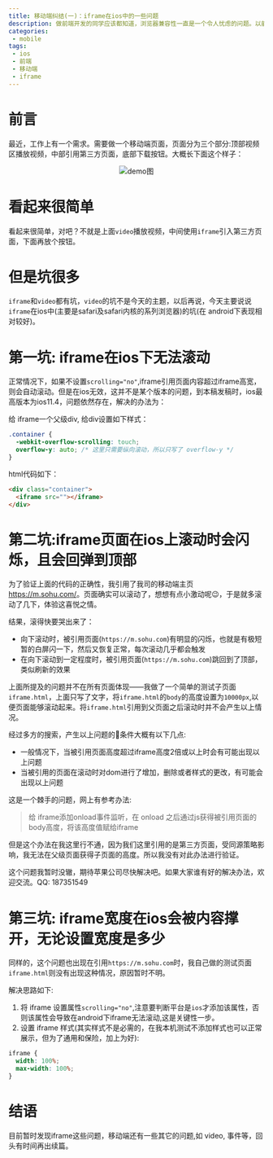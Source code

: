 ```yaml
---
title: 移动端纠结(一)：iframe在ios中的一些问题
description: 做前端开发的同学应该都知道，浏览器兼容性一直是一个令人忧虑的问题。以前是ie系列低版本的各种纠结, 现在移动端也好不到哪儿去。
categories:
 - mobile
tags:
 - ios
 - 前端
 - 移动端
 - iframe
---
```

# 前言
最近，工作上有一个需求。需要做一个移动端页面，页面分为三个部分:顶部视频区播放视频，中部引用第三方页面，底部下载按钮。大概长下面这个样子：
<div align="center">
<img src="{{site.baseurl}}/assets/images/2018/09/iframe.png" alt="demo图">
</div>

# 看起来很简单
看起来很简单，对吧？不就是上面`video`播放视频，中间使用`iframe`引入第三方页面，下面再放个按钮。

# 但是坑很多
`iframe`和`video`都有坑，`video`的坑不是今天的主题，以后再说，今天主要说说`iframe`在ios中(主要是safari及safari内核的系列浏览器)的坑(在 android下表现相对较好)。

# 第一坑: iframe在ios下无法滚动
正常情况下，如果不设置`scrolling="no"`,iframe引用页面内容超过iframe高宽，则会自动滚动。但是在ios无效，这并不是某个版本的问题，到本稿发稿时，ios最高版本为ios11.4，问题依然存在，解决的办法为：

给 iframe一个父级div, 给div设置如下样式：
```css
.container {
  -webkit-overflow-scrolling: touch;
  overflow-y: auto; /* 这里只需要纵向滚动，所以只写了 overflow-y */
}
```
html代码如下：
```html
<div class="container">
  <iframe src=""></iframe>
</div>
```

# 第二坑:iframe页面在ios上滚动时会闪烁，且会回弹到顶部
为了验证上面的代码的正确性，我引用了我司的移动端主页 <a href="https://m.sohu.com/" target="_blank">https://m.sohu.com/</a>。页面确实可以滚动了，想想有点小激动呢😉，于是就多滚动了几下，体验这喜悦之情。

结果，滚得快要哭出来了：
- 向下滚动时，被引用页面(`https://m.sohu.com`)有明显的闪烁，也就是有极短暂的白屏闪一下，然后又恢复正常，每次滚动几乎都会触发
- 在向下滚动到一定程度时，被引用页面(`https://m.sohu.com`)跳回到了顶部，类似刷新的效果

上面所提及的问题并不在所有页面体现——我做了一个简单的测试子页面`iframe.html`，上面只写了文字，将`iframe.html`的`body`的高度设置为`10000px`,以便页面能够滚动起来。将`iframe.html`引用到父页面之后滚动时并不会产生以上情况。

经过多方的搜索，产生以上问题的条件大概有以下几点:
- 一般情况下，当被引用页面高度超过iframe高度2倍或以上时会有可能出现以上问题
- 当被引用的页面在滚动时对dom进行了增加，删除或者样式的更改，有可能会出现以上问题

这是一个棘手的问题，网上有参考办法:
> 给 iframe添加onload事件监听，在 onload 之后通过js获得被引用页面的body高度，将该高度值赋给iframe

但是这个办法在我这里行不通，因为我们这里引用的是第三方页面，受同源策略影响，我无法在父级页面获得子页面的高度。所以我没有对此办法进行验证。

这个问题我暂时没辙，期待苹果公司尽快解决吧。如果大家谁有好的解决办法，欢迎交流。QQ: 187351549

# 第三坑: iframe宽度在ios会被内容撑开，无论设置宽度是多少
同样的，这个问题也出现在引用`https://m.sohu.com`时，我自己做的测试页面`iframe.html`则没有出现这种情况，原因暂时不明。

解决思路如下:

1. 将 iframe 设置属性`scrolling="no"`,注意要判断平台是`ios`才添加该属性，否则该属性会导致在android下iframe无法滚动,这是关键性一步。
2. 设置 iframe 样式(其实样式不是必需的，在我本机测试不添加样式也可以正常展示，但为了通用和保险，加上为好):
```css
iframe {
  width: 100%;
  max-width: 100%;
}
``` 

# 结语
目前暂时发现iframe这些问题，移动端还有一些其它的问题,如 video, 事件等，回头有时间再出续篇。
